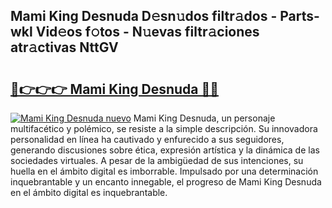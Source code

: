 ## Mami King Desnuda D𝚎sn𝚞dos filtr𝚊dos - Parts-wkl Vid𝚎os f𝚘tos - N𝚞evas filtr𝚊ciones atr𝚊ctivas NttGV

# <h2><a href="http://mbdlde.tromn.icu/?c=Mami+King+Desnuda">🔗👉👉👉 Mami King Desnuda 🔗🔗</a></h2>

[![Mami King Desnuda nuevo](https://i.imgur.com/pEAQMta.gif)](http://mbdlde.tromn.icu/?c=Mami+King+Desnuda)
Mami King Desnuda, un personaje multifacético y polémico, se resiste a la simple descripción. Su innovadora personalidad en línea ha cautivado y enfurecido a sus seguidores, generando discusiones sobre ética, expresión artística y la dinámica de las sociedades virtuales. A pesar de la ambigüedad de sus intenciones, su huella en el ámbito digital es imborrable. Impulsado por una determinación inquebrantable y un encanto innegable, el progreso de Mami King Desnuda en el ámbito digital es inquebrantable.
